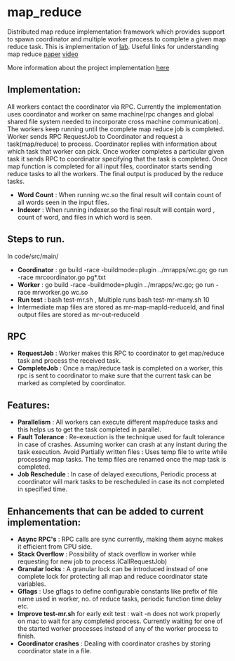 # map_reduce
Distributed map reduce implementation framework which provides support to spawn coordinator and multiple worker process to complete a given map reduce task. This is implementation of [lab](https://pdos.csail.mit.edu/6.824/labs/lab-mr.html). Useful links for understanding map reduce [paper](http://static.googleusercontent.com/media/research.google.com/en//archive/mapreduce-osdi04.pdf) [video](https://youtu.be/cQP8WApzIQQ?t=2835)

More information about the project implementation [here](https://medium.com/@1996mishra.uddhav/my-approach-for-map-reduce-framework-implementation-mit-6-824-lab-1-b001f23432a6)

## Implementation:
All workers contact the coordinator via RPC. Currently the implementation uses coordinator and worker on same machine(rpc changes and global shared file system needed to incorporate cross machine communication). The workers keep running until the complete map reduce job is completed. Worker sends RPC RequestJob to Coordinator and request a task(map/reduce) to process. Coordinator replies with information about which task that worker can pick. Once worker completes a particular given task it sends RPC to coordinator specifying that the task is completed. Once map function is completed for all input files, coordinator starts sending reduce tasks to all the workers. The final output is produced by the reduce tasks.
- **Word Count** : When running wc.so the final result will contain count of all words seen in the input files.
- **Indexer** : When running indexer.so the final result will contain word , count of word, and files in which word is seen.

## Steps to run.
In code/src/main/
- **Coordinator** : go build -race -buildmode=plugin ../mrapps/wc.go; go run -race mrcoordinator.go pg*.txt
- **Worker** : go build -race -buildmode=plugin ../mrapps/wc.go; go run -race mrworker.go wc.so
- **Run test** : bash test-mr.sh , Multiple runs bash test-mr-many.sh 10
- Intermediate map files are stored as mr-map-mapId-reduceId, and final output files are stored as mr-out-reduceId


## RPC
- **RequestJob** : Worker makes this RPC to coordinator to get map/reduce task and process the received task. 
- **CompleteJob** : Once a map/reduce task is completed on a worker, this rpc is sent to coordinator to make sure that the current task can be marked as completed by coordinator.

## Features:
- **Parallelism** : All workers can execute different map/reduce tasks and this helps us to get the task completed in parallel.
- **Fault Tolerance** : Re-exeuction is the technique used for fault tolerance in case of crashes. Assuming worker can crash at any instant during the task execution. Avoid Partially written files : Uses temp file to write while processing map tasks. The temp files are renamed once the map task is completed.
- **Job Reschedule** : In case of delayed executions, Periodic process at coordinator will mark tasks to be rescheduled in case its not completed in specified time. 

## Enhancements that can be added to current implementation:
- **Async RPC's** : RPC calls are sync currently, making them async makes it efficient from CPU side.
- **Stack Overflow** : Possibility of stack overflow in worker while requesting for new job to process.(CallRequestJob)
- **Granular locks** : A granular lock can be introduced instead of one complete lock for protecting all map and reduce coordinator state variables.
- **Gflags** : Use gflags to define configurable constants like prefix of file name used in worker, no. of reduce tasks, periodic function time delay etc.
- **Improve test-mr.sh** for early exit test : wait -n does not work properly on mac to wait for any completed process. Currently waiting for one of the started worker processes instead of any of the worker process to finish.
- **Coordinator crashes** : Dealing with coordinator crashes by storing coordinator state in a file.


